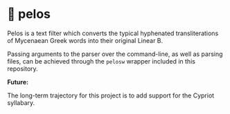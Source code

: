# 📜 pelos

Pelos is a text filter which converts the typical hyphenated transliterations of Mycenaean Greek words into their original Linear B.

Passing arguments to the parser over the command-line, as well as parsing files, can be achieved through the `pelosw` wrapper included in this repository.

**Future:**

The long-term trajectory for this project is to add support for the Cypriot syllabary.